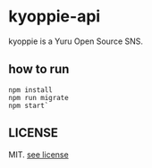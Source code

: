 # kyoppie-api

kyoppie is a Yuru Open Source SNS.

## how to run
```
npm install
npm run migrate
npm start`
```

## LICENSE
MIT. [see license](LICENSE)